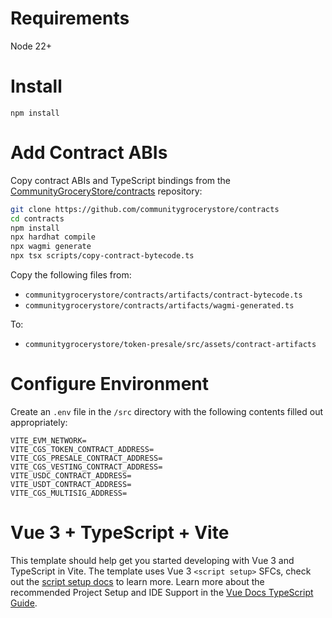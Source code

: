 # Requirements
Node 22+

# Install
`npm install`

# Add Contract ABIs
Copy contract ABIs and TypeScript bindings from the [CommunityGroceryStore/contracts](https://github.com/communitygrocerystore/contracts) repository:
```bash
git clone https://github.com/communitygrocerystore/contracts
cd contracts
npm install
npx hardhat compile
npx wagmi generate
npx tsx scripts/copy-contract-bytecode.ts
```
Copy the following files from:
- `communitygrocerystore/contracts/artifacts/contract-bytecode.ts`
- `communitygrocerystore/contracts/artifacts/wagmi-generated.ts`

To:
- `communitygrocerystore/token-presale/src/assets/contract-artifacts`

# Configure Environment
Create an `.env` file in the `/src` directory with the following contents filled out appropriately:
```
VITE_EVM_NETWORK=
VITE_CGS_TOKEN_CONTRACT_ADDRESS=
VITE_CGS_PRESALE_CONTRACT_ADDRESS=
VITE_CGS_VESTING_CONTRACT_ADDRESS=
VITE_USDC_CONTRACT_ADDRESS=
VITE_USDT_CONTRACT_ADDRESS=
VITE_CGS_MULTISIG_ADDRESS=
```

# Vue 3 + TypeScript + Vite
This template should help get you started developing with Vue 3 and TypeScript in Vite. The template uses Vue 3 `<script setup>` SFCs, check out the [script setup docs](https://v3.vuejs.org/api/sfc-script-setup.html#sfc-script-setup) to learn more.
Learn more about the recommended Project Setup and IDE Support in the [Vue Docs TypeScript Guide](https://vuejs.org/guide/typescript/overview.html#project-setup).
